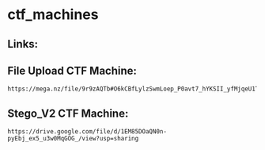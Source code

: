 # ctf_machines

## Links:

## File Upload CTF Machine:
```
https://mega.nz/file/9r9zAQTb#O6kCBfLylzSwmLoep_P0avt7_hYKSII_yfMjqeU1TLk
```

## Stego_V2 CTF Machine:
```
https://drive.google.com/file/d/1EM85DOaQN0n-pyEbj_ex5_u3w0MqGOG_/view?usp=sharing
```
